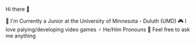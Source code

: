 Hi there 👋

🏫 I'm Currently a Junior at the University of Minnesota - Duluth (UMD)
🎮 I love palying/developing video games
♂️ He/Him Pronouns
💬 Feel free to ask me anything

